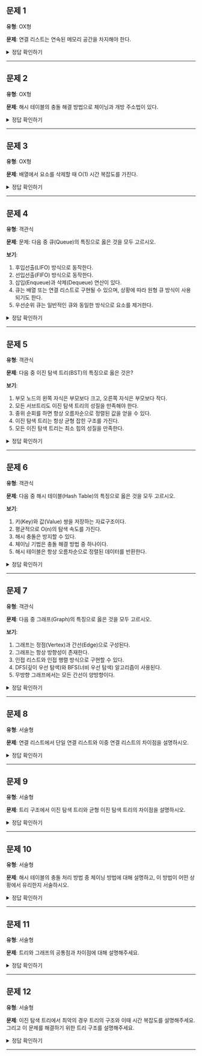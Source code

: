 ## 문제 1

**유형**: OX형

**문제**: 연결 리스트는 연속된 메모리 공간을 차지해야 한다.

<details>
<summary>정답 확인하기</summary>

**정답**: X

**해설**: 연결 리스트는 동적 메모리 할당을 사용하여 연속되지 않은 메모리 공간을 차지할 수 있음. 따라서 배열과 달리 크기를 미리 정할 필요가 없음.

</details>

---

## 문제 2

**유형**: OX형

**문제**: 해시 테이블의 충돌 해결 방법으로 체이닝과 개방 주소법이 있다.

<details>
<summary>정답 확인하기</summary>

**정답**: O

**해설**: 해시 테이블에서 같은 해시 값을 가지는 키가 여러 개 나올 수 있음. 이를 해결하기 위해 체이닝(연결 리스트 사용)과 개방 주소법(빈 슬롯 탐색)이 있음.

**참고자료**: https://ryu-e.tistory.com/87

</details>

---

## 문제 3

**유형**: OX형

**문제**: 배열에서 요소를 삭제할 때 O(1) 시간 복잡도를 가진다.

<details>
<summary>정답 확인하기</summary>

**정답**: X

**해설**: 배열에서 중간의 요소를 삭제할 경우, 삭제된 요소 뒤에 있는 모든 요소들이 한 칸씩 왼쪽으로 이동해야 하므로 시간 복잡도가 O(n)이 됨

</details>

---

## 문제 4

**유형**: 객관식

**문제**: 문제: 다음 중 큐(Queue)의 특징으로 옳은 것을 모두 고르시오.

**보기**:

1. 후입선출(LIFO) 방식으로 동작한다.
2. 선입선출(FIFO) 방식으로 동작한다.
3. 삽입(Enqueue)과 삭제(Dequeue) 연산이 있다.
4. 큐는 배열 또는 연결 리스트로 구현될 수 있으며, 상황에 따라 원형 큐 방식이 사용되기도 한다.
5. 우선순위 큐는 일반적인 큐와 동일한 방식으로 요소를 제거한다.

<details>
<summary>정답 확인하기</summary>

**정답**: 2, 3, 4

**해설**:

- 큐는 선입선출(FIFO) 구조
- 삽입(O(1)),삭제(O(1))가 가능하다.
- 큐는 배열 또는 연결 리스트로 구현되며 상황에 따라 원형 큐 방식도 사용
- 우선순위 큐는 FIFO가 아니라, 우선순위에 따라 요소를 제거하는 방식

</details>

---

## 문제 5

**유형**: 객관식

**문제**: 다음 중 이진 탐색 트리(BST)의 특징으로 옳은 것은?

**보기**:

1. 부모 노드의 왼쪽 자식은 부모보다 크고, 오른쪽 자식은 부모보다 작다.
2. 모든 서브트리도 이진 탐색 트리의 성질을 만족해야 한다.
3. 중위 순회를 하면 항상 오름차순으로 정렬된 값을 얻을 수 있다.
4. 이진 탐색 트리는 항상 균형 잡힌 구조를 가진다.
5. 모든 이진 탐색 트리는 최소 힙의 성질을 만족한다.

<details>
<summary>정답 확인하기</summary>

**정답**: 2, 3

**해설**:

- 이진 탐색 트리의 기본 성질을 왼쪽 자식 < 부모 < 오른쪽 자식
- 모든 서브트리도 이진 탐색 트리의 성질을 가져야함
- 이진 탐색 트리를 중위 순회 하면 항상 오름차순 정렬된 값이 나옴
- 이진 탐색 트리는 균형 잡혀 있을 수도 있지만, 불균형할 수도 있음
- 힙구조와 이진 탐색 트리는 별개

</details>

---

## 문제 6

**유형**: 객관식

**문제**: 다음 중 해시 테이블(Hash Table)의 특징으로 옳은 것을 모두 고르시오.

**보기**:

1. 키(Key)와 값(Value) 쌍을 저장하는 자료구조이다.
2. 평균적으로 O(n)의 탐색 속도를 가진다.
3. 해시 충돌은 방지할 수 있다.
4. 체이닝 기법은 충돌 해결 방법 중 하나이다.
5. 해시 테이블은 항상 오름차순으로 정렬된 데이터를 반환한다.

<details>
<summary>정답 확인하기</summary>

**정답**: 1,4

**해설**:

- 해시 테이블은 (Key, Value) 쌍을 저장
- 평균적으로 O(1)의 탐색 속도를 가지며, 최악의 경우 O(n)
- 해시 충돌은 완전히 방지할 수 없으며 체이닝 기법이나 개방 주소법을 사용해 확률을 낮춤
- 해시 테이블은 정렬되지 않은 상태에서 저장됨, 항상 정렬된 데이터를 반환하지 않음

</details>

---

## 문제 7

**유형**: 객관식

**문제**: 다음 중 그래프(Graph)의 특징으로 옳은 것을 모두 고르시오.

**보기**:

1. 그래프는 정점(Vertex)과 간선(Edge)으로 구성된다.
2. 그래프는 항상 방향성이 존재한다.
3. 인접 리스트와 인접 행렬 방식으로 구현할 수 있다.
4. DFS(깊이 우선 탐색)와 BFS(너비 우선 탐색) 알고리즘이 사용된다.
5. 무방향 그래프에서는 모든 간선이 양방향이다.

<details>
<summary>정답 확인하기</summary>

**정답**: 1,3,4,5

**해설**:

- 그래프는 방향 그래프와 무방향 그래프로 나뉨, 항상 방향성을 갖는다는 것은 틀림
- 그래프의 구성 요소는 정점(Vertex)과 간선(Edge)
- 그래프는 인접 리스트 또는 인접 행렬로 구현할 수 있음
- 그래프 탐색을 위해 DFS와 BFS 알고리즘이 활용됨
- 무방향 그래프에서는 모든 간선이 양방향으로 연결됨

</details>

---

## 문제 8

**유형**: 서술형

**문제**: 연결 리스트에서 단일 연결 리스트와 이중 연결 리스트의 차이점을 설명하시오.

<details>
<summary>정답 확인하기</summary>

**정답**: 키워드 : 방향, 메모리
단일 연결 리스트와 이중 연결 리스트는 모두 노드를 연결하여 데이터를 저장하는 선형 자료구조이지만, 각 노드의 링크 구조에서 차이가 있습니다.

단일 연결 리스트

- 단일 연결 리스트에서는 각 노드가 데이터와 하나의 포인터(또는 링크)를 가지고 있습니다. 이 포인터는 다음 노드를 가리키며, 리스트를 한 방향으로만 순차적으로 탐색할 수 있습니다. 즉, 한 번 리스트를 탐색하면 다시 처음으로 돌아가는 것이 불가능합니다. 이 구조는 추가적인 메모리 공간을 절약할 수 있지만, 양방향 탐색이 불가능하다는 단점이 있습니다.

이중 연결 리스트

- 이중 연결 리스트에서는 각 노드가 데이터와 두 개의 포인터를 가지고 있습니다. 하나는 다음 노드를 가리키고, 다른 하나는 이전 노드를 가리킵니다. 이를 통해 리스트를 양방향으로 탐색할 수 있는 장점이 있습니다. 즉, 앞에서부터 뒤로, 뒤에서부터 앞으로 모두 탐색할 수 있습니다. 이 구조는 단일 연결 리스트보다 메모리를 더 많이 사용하지만, 양방향 탐색이 가능해 더 유연한 데이터 처리와 더 빠른 삽입/삭제가 가능해집니다.

**해설**:

</details>

---

## 문제 9

**유형**: 서술형

**문제**: 트리 구조에서 이진 탐색 트리와 균형 이진 탐색 트리의 차이점을 설명하시오.

<details>
<summary>정답 확인하기</summary>

**정답**: 키워드 : 성능, 동작
이진 탐색 트리와 균형 이진 탐색 트리는 모두 이진 트리의 일종으로, 트리 구조에서 효율적인 탐색을 목적으로 사용됩니다. 그러나 두 가지는 성능과 동작에서 중요한 차이점을 가집니다.

이진 탐색 트리

- 이진 탐색 트리는 각 노드가 최대 두 개의 자식 노드를 가지며, 트리의 왼쪽 자식은 항상 부모보다 작은 값을, 오른쪽 자식은 부모보다 큰 값을 가집니다. 이 규칙을 따르면 트리에서 원하는 값을 효율적으로 찾을 수 있습니다. 하지만, 이진 탐색 트리는 데이터를 삽입할 때 정렬된 순서대로 삽입하면 트리가 편향될 수 있습니다. 예를 들어, 이미 정렬된 데이터를 순차적으로 삽입하면 트리가 한쪽으로 치우친 편향 트리가 되며, 이 경우 트리의 높이가 O(n)으로 증가하고, 탐색, 삽입, 삭제의 시간 복잡도가 최악의 경우 O(n)에 이를 수 있습니다. 이런 상황에서는 트리의 효율성이 크게 떨어집니다.

균형 이진 탐색 트리

- 균형 이진 탐색 트리는 트리의 높이를 자동으로 조절하여 항상 트리의 높이가 O(log n) 수준을 유지하도록 하는 트리입니다. 트리의 균형을 유지하는 알고리즘을 통해 삽입과 삭제가 이루어지며, 예를 들어 AVL 트리나 레드-블랙 트리 등이 이에 해당합니다. 이러한 균형을 유지함으로써 트리의 깊이가 항상 최소화되고, 트리의 탐색, 삽입, 삭제 시간이 모두 O(log n)으로 일정하게 유지됩니다. 균형 이진 탐색 트리는 트리의 성능을 보장할 수 있기 때문에 이진 탐색 트리보다 안정적인 탐색 성능을 제공합니다.

**해설**:

</details>

---

## 문제 10

**유형**: 서술형

**문제**: 해시 테이블의 충돌 처리 방법 중 체이닝 방법에 대해 설명하고, 이 방법이 어떤 상황에서 유리한지 서술하시오.

<details>
<summary>정답 확인하기</summary>

**정답**: 키워드 : 어떤 방식으로 저장하는 방식인지, 어떤 상황에서 쓰이는지

체이닝 기법은 해시 테이블에서 충돌을 처리하는 방법 중 하나로, 해시 값이 동일한 요소들을 하나의 링크드 리스트로 묶어서 저장하는 방식입니다. 각 버킷은 여러 요소를 저장할 수 있는 연결 리스트를 가집니다. 새로운 값이 동일한 해시 값을 가지면 해당 버킷에 연결 리스트의 형태로 추가됩니다.
체이닝 방식은 버킷 크기가 충분히 크고, 충돌이 많은 경우에 유리합니다. 예를 들어, 해시 함수가 잘 작동하지 않거나 데이터 분포가 고르게 이루어지지 않은 경우, 충돌이 많이 발생할 수 있는데, 이때 체이닝은 여러 값을 한 버킷에 저장할 수 있어 유용하게 작동합니다. 반면, 버킷 수가 너무 적거나 연결 리스트가 커지면 검색 시간이 길어질 수 있습니다.

</details>

---

## 문제 11

**유형**: 서술형

**문제**: 트리와 그래프의 공통점과 차이점에 대해 설명해주세요.

<details>
<summary>정답 확인하기</summary>

**정답**: 공통점으로는 둘 다 정점과 간선으로 이루어진 비선형 자료구조인 점이고, 차이점으로는 트리는 그래프의 일부로 사이클이 허용되지 않는 그래프이고, 그래프는 사이클이 허용됩니다.

**참고자료**: 책 `면접을 위한 CS 전공지식 노트`

</details>

---

## 문제 12

**유형**: 서술형

**문제**: 이진 탐색 트리에서 최악의 경우 트리의 구조와 이때 시간 복잡도를 설명해주세요. 그리고 이 문제를 해결하기 위한 트리 구조를 설명해주세요.

<details>
<summary>정답 확인하기</summary>

**정답**: 루트 노드부터 시작해서, 노드가 한쪽으로만 계속 추가되어 선형 트리가 생성된다면 O(n)의 시간복잡도를 가지게 됩니다. 예를 들어 계속 더 작은 값만 추가하거나, 더 큰 값만 추가하는 경우 입니다. 이를 방지하기 위해 트리의 균형을 유지하여 시간 복잡도를 O(log N)으로 보장하는 AVL 트리와 레드-블랙 트리가 있습니다.

**참고자료**: 책 `면접을 위한 CS 전공지식 노트`

</details>

---